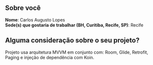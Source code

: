 ## Sobre você
**Nome**: Carlos Augusto Lopes  
**Sede(s) que gostaria de trabalhar (BH, Curitiba, Recife, SP)**: Recife  

## Alguma consideração sobre o seu projeto? 
Projeto usa arquitetura MVVM em conjunto com: Room, Glide, Retrofit, Paging e injeção de dependência com Koin.
